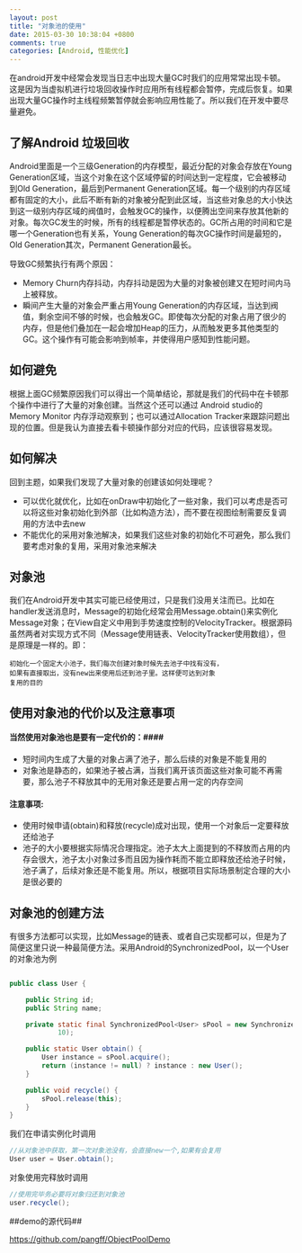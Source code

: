 ```yaml
---
layout: post
title: "对象池的使用"
date: 2015-03-30 10:38:04 +0800
comments: true
categories: [Android, 性能优化]
---
```


在android开发中经常会发现当日志中出现大量GC时我们的应用常常出现卡顿。这是因为当虚拟机进行垃圾回收操作时应用所有线程都会暂停，完成后恢复。如果出现大量GC操作时主线程频繁暂停就会影响应用性能了。所以我们在开发中要尽量避免。

<!--more-->

## 了解Android 垃圾回收 ##
Android里面是一个三级Generation的内存模型，最近分配的对象会存放在Young Generation区域，当这个对象在这个区域停留的时间达到一定程度，它会被移动到Old Generation，最后到Permanent Generation区域。每一个级别的内存区域都有固定的大小，此后不断有新的对象被分配到此区域，当这些对象总的大小快达到这一级别内存区域的阀值时，会触发GC的操作，以便腾出空间来存放其他新的对象。每次GC发生的时候，所有的线程都是暂停状态的。GC所占用的时间和它是哪一个Generation也有关系，Young Generation的每次GC操作时间是最短的，Old Generation其次，Permanent Generation最长。

导致GC频繁执行有两个原因：

* Memory Churn内存抖动，内存抖动是因为大量的对象被创建又在短时间内马上被释放。
* 瞬间产生大量的对象会严重占用Young Generation的内存区域，当达到阀值，剩余空间不够的时候，也会触发GC。即使每次分配的对象占用了很少的内存，但是他们叠加在一起会增加Heap的压力，从而触发更多其他类型的GC。这个操作有可能会影响到帧率，并使得用户感知到性能问题。

## 如何避免 ##
根据上面GC频繁原因我们可以得出一个简单结论，那就是我们的代码中在卡顿那个操作中进行了大量的对象创建。当然这个还可以通过 Android studio的 Memory Monitor 内存浮动观察到；也可以通过Allocation Tracker来跟踪问题出现的位置。但是我认为直接去看卡顿操作部分对应的代码，应该很容易发现。

## 如何解决 ##
回到主题，如果我们发现了大量对象的创建该如何处理呢？

* 可以优化就优化，比如在onDraw中初始化了一些对象，我们可以考虑是否可以将这些对象初始化到外部（比如构造方法），而不要在视图绘制需要反复调用的方法中去new
* 不能优化的采用对象池解决，如果我们这些对象的初始化不可避免，那么我们要考虑对象的复用，采用对象池来解决

## 对象池 ##
我们在Android开发中其实可能已经使用过，只是我们没用关注而已。比如在handler发送消息时，Message的初始化经常会用Message.obtain()来实例化Message对象；在View自定义中用到手势速度控制的VelocityTracker。根据源码虽然两者对实现方式不同（Message使用链表、VelocityTracker使用数组），但是原理是一样的。即：

```
初始化一个固定大小池子，我们每次创建对象时候先去池子中找有没有，
如果有直接取出，没有new出来使用后还到池子里。这样便可达到对象
复用的目的
```
## 使用对象池的代价以及注意事项 ##
#### 当然使用对象池也是要有一定代价的：####

* 短时间内生成了大量的对象占满了池子，那么后续的对象是不能复用的
* 对象池是静态的，如果池子被占满，当我们离开该页面这些对象可能不再需要，那么池子不释放其中的无用对象还是要占用一定的内存空间

#### 注意事项: ####
* 使用时候申请(obtain)和释放(recycle)成对出现，使用一个对象后一定要释放还给池子
* 池子的大小要根据实际情况合理指定。池子太大上面提到的不释放而占用的内存会很大，池子太小对象过多而且因为操作耗而不能立即释放还给池子时候，池子满了，后续对象还是不能复用。所以，根据项目实际场景制定合理的大小是很必要的

## 对象池的创建方法 ##
有很多方法都可以实现，比如Message的链表、或者自己实现都可以，但是为了简便这里只说一种最简便方法。采用Android的SynchronizedPool，以一个User的对象池为例

```java

public class User {

	public String id;
	public String name;

	private static final SynchronizedPool<User> sPool = new SynchronizedPool<User>(
			10);

	public static User obtain() {
		User instance = sPool.acquire();
		return (instance != null) ? instance : new User();
	}

	public void recycle() {
		sPool.release(this);
	}
}


```

我们在申请实例化时调用

```java
//从对象池中获取，第一次对象池没有，会直接new一个,如果有会复用
User user = User.obtain();
```
对象使用完释放时调用

```java
//使用完毕务必要将对象归还到对象池
user.recycle();
```

##demo的源代码##

<https://github.com/pangff/ObjectPoolDemo>

